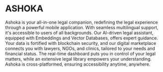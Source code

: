 # ASHOKA
Ashoka is your all-in-one legal companion, redefining the legal experience through a powerful mobile application. With seamless
multilingual support, it's accessible to users of all backgrounds. Our AI-driven legal assistant, equipped with Embeddings and Vector
Databases, offers expert guidance. Your data is fortified with blockchain security, and our digital marketplace connects you with lawyers,
NGOs, and clinics, tailored to your needs and financial status. The real-time dashboard puts you in control of your legal matters, while an
extensive legal library empowers your understanding. Ashoka is cross-platformed, ensuring accessibility anytime, anywhere.
